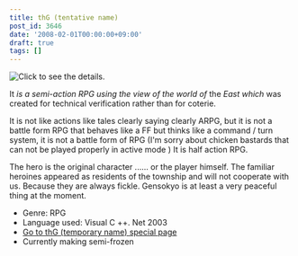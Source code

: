 ```yaml
---
title: thG (tentative name)
post_id: 3646
date: '2008-02-01T00:00:00+09:00'
draft: true
tags: []
---
```


![Click to see the details.](http://thg.danmaq.com/image/ss/thG_02_s.jpg)

It _is a semi-action RPG using the view of the world of_ the _East which_ was created for technical verification rather than for coterie.

It is not like actions like tales clearly saying clearly ARPG, but it is not a battle form RPG that behaves like a FF but thinks like a command / turn system, it is not a battle form of RPG (I'm sorry about chicken bastards that can not be played properly in active mode ) It is half action RPG.

The hero is the original character ...... or the player himself. The familiar heroines appeared as residents of the township and will not cooperate with us. Because they are always fickle. Gensokyo is at least a very peaceful thing at the moment.

*   Genre: RPG
*   Language used: Visual C ++. Net 2003
*   [Go to thG (temporary name) special page](http://thg.danmaq.com/)
*   Currently making semi-frozen
